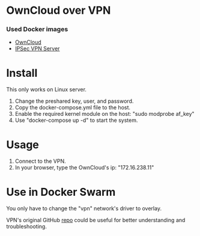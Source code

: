 # OwnCloud over VPN

### Used Docker images
 - [OwnCloud](https://hub.docker.com/_/owncloud/)
 - [IPSec VPN Server](https://hub.docker.com/r/hwdsl2/ipsec-vpn-server/)

# Install

This only works on Linux server.

 1. Change the preshared key, user, and password.
 2. Copy the docker-compose.yml file to the host.
 3. Enable the required kernel module on the host: "sudo modprobe af_key"
 4. Use "docker-compose up -d" to start the system.

# Usage

 1. Connect to the VPN.
 2. In your browser, type the OwnCloud's ip: "172.16.238.11"
 
# Use in Docker Swarm

You only have to change the "vpn" network's driver to overlay.

VPN's original GitHub [repo](https://github.com/hwdsl2/docker-ipsec-vpn-server) could be useful for better understanding and troubleshooting.